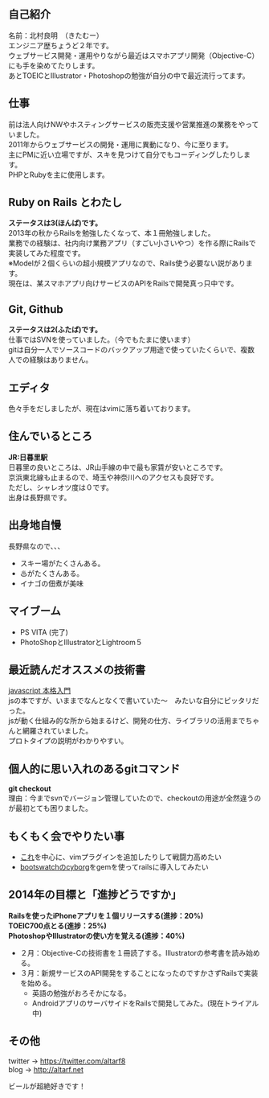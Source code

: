 ## 自己紹介
名前：北村良明　（きたむー）  
エンジニア歴ちょうど２年です。  
ウェブサービス開発・運用やりながら最近はスマホアプリ開発（Objective-C）にも手を染めてたりします。  
あとTOEICとIllustrator・Photoshopの勉強が自分の中で最近流行ってます。  

## 仕事
前は法人向けNWやホスティングサービスの販売支援や営業推進の業務をやっていました。  
2011年からウェブサービスの開発・運用に異動になり、今に至ります。  
主にPMに近い立場ですが、スキを見つけて自分でもコーディングしたりします。  
PHPとRubyを主に使用します。  

## Ruby on Rails とわたし
__ステータスは3(ほんば)です。__    
2013年の秋からRailsを勉強したくなって、本１冊勉強しました。  
業務での経験は、社内向け業務アプリ（すごい小さいやつ）を作る際にRailsで実装してみた程度です。  
※Modelが２個くらいの超小規模アプリなので、Rails使う必要ない説があります。  
現在は、某スマホアプリ向けサービスのAPIをRailsで開発真っ只中です。  

## Git, Github
__ステータスは2(ふたば)です。__  
仕事ではSVNを使っていました。（今でもたまに使います）  
gitは自分一人でソースコードのバックアップ用途で使っていたくらいで、複数人での経験はありません。  

## エディタ
色々手をだしましたが、現在はvimに落ち着いております。

## 住んでいるところ
__JR:日暮里駅__  
日暮里の良いところは、JR山手線の中で最も家賃が安いところです。  
京浜東北線も止まるので、埼玉や神奈川へのアクセスも良好です。  
ただし、シャレオツ度は０です。  
出身は長野県です。

## 出身地自慢
長野県なので、、、  

* スキー場がたくさんある。  
* ♨がたくさんある。  
* イナゴの佃煮が美味  
  

## マイブーム
* PS VITA  (完了)  
* PhotoShopとIllustratorとLightroom５  

## 最近読んだオススメの技術書
[javascript 本格入門](http://www.amazon.co.jp/gp/product/4774144665/)  
jsの本ですが、いままでなんとなくで書いていた〜　みたいな自分にピッタリだった。  
jsが動く仕組み的な所から始まるけど、開発の仕方、ライブラリの活用までちゃんと網羅されていました。  
プロトタイプの説明がわかりやすい。  

## 個人的に思い入れのあるgitコマンド
__git checkout__  
理由：今までsvnでバージョン管理していたので、checkoutの用途が全然違うのが最初とても困りました。  

## もくもく会でやりたい事
* [これ](http://qiita.com/alpaca_taichou/items/ab2ad83ddbaf2f6ce7fb)を中心に、vimプラグインを追加したりして戦闘力高めたい
* [bootswatchのcyborg](http://bootswatch.com/cyborg/)をgemを使ってrailsに導入してみたい

## 2014年の目標と「進捗どうですか」
__Railsを使ったiPhoneアプリを１個リリースする(進捗：20%)__  
__TOEIC700点とる(進捗：25%)__  
__PhotoshopやIllustratorの使い方を覚える(進捗：40%)__  

* ２月：Objective-Cの技術書を１冊読了する。Illustratorの参考書を読み始める。  
* ３月：新規サービスのAPI開発をすることになったのですかさずRailsで実装を始める。   
   *  英語の勉強がおろそかになる。  
   *  AndroidアプリのサーバサイドをRailsで開発してみた。(現在トライアル中)  

## その他
twitter -> https://twitter.com/altarf8  
blog -> http://altarf.net  
  
ビールが超絶好きです！   
